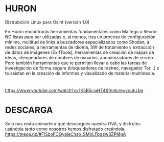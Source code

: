 # HURON
Distrubición Linux para Osint (versión 1.0)

En Hurón encontrarás herramientas fundamentales como Maltego o Recon-NG listas para ser utilizadas o, al menos, tras un proceso de configuración mínimo, multitud de links a buscadores especializados como Shodan, a redes sociales, a herramientas de idioma, SW de tratamiento y extracción de datos de imágenes (ExifTools), herramientas de creación de mapas de ideas, chequeadores de nombres de usuarios, anonimizadores de correo… Pero también herramientas que te permitan llevar a cabo las tareas de investigación de forma segura (bloqueadores de rastreo, navegador Tor…) o te asistan en la creación de informes y visualizado de material multimedia.
#
https://www.youtube.com/watch?v=1K5B5cjuHT4&feature=youtu.be

# DESCARGA
Solo nos resta animarte a que descargues nuestra OVA, y disfrutes usándola tanto como nosotros hemos disfrutado creándola.</br>
https://mega.nz/#F!SboFCQya!eChso_SMirLFbgzw3ZPMgA


